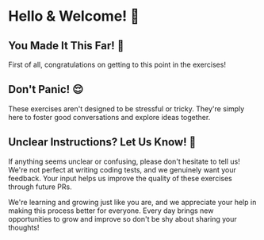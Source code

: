 # Hello & Welcome! 👋

## You Made It This Far! 🎉

First of all, congratulations on getting to this point in the exercises!

## Don't Panic! 😌

These exercises aren't designed to be stressful or tricky. They're simply here to foster good conversations and explore ideas together.

## Unclear Instructions? Let Us Know! 💬

If anything seems unclear or confusing, please don't hesitate to tell us! We're not perfect at writing coding tests, and we genuinely want your feedback. Your input helps us improve the quality of these exercises through future PRs.

We're learning and growing just like you are, and we appreciate your help in making this process better for everyone. Every day brings new opportunities to grow and improve so don't be shy about sharing your thoughts!
